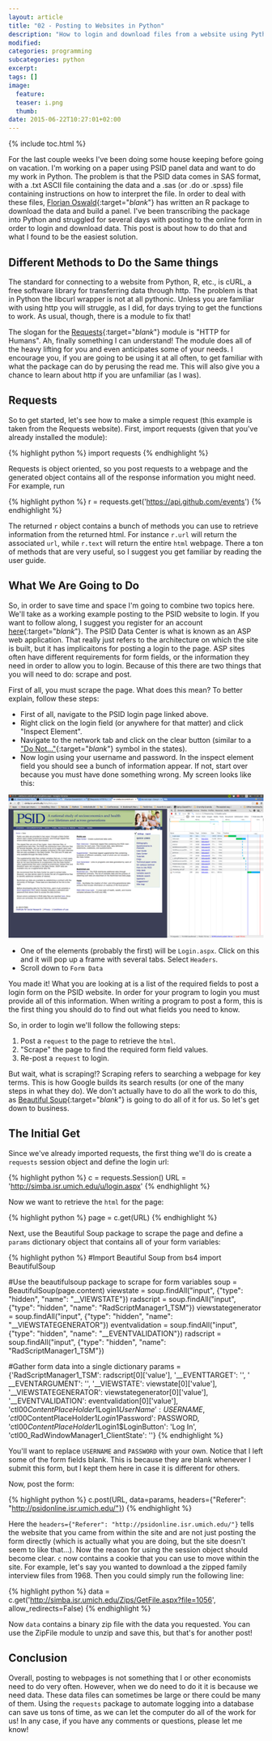 ```yaml
---
layout: article
title: "02 - Posting to Websites in Python"
description: "How to login and download files from a website using Python.  This post covers using the requests module to open a session, Beautiful Soup to scrape for form variables, and then how to post a form and download a file."
modified:
categories: programming
subcategories: python
excerpt:
tags: []
image:
  feature:
  teaser: i.png
  thumb:
date: 2015-06-22T10:27:01+02:00
---
```

{% include toc.html %}

For the last couple weeks I've been doing some house keeping before going on vacation.  I'm working on a paper using PSID panel data and want to do my work in Python.  The problem is that the PSID data comes in SAS format, with a .txt ASCII file containing the data and a .sas (or .do or .spss) file containing instructions on how to interpret the file.  In order to deal with these files, [Florian Oswald](https://floswald.github.io/){:target="_blank_"} has written an R package to download the data and build a panel.  I've been transcribing the package into Python and struggled for several days with posting to the online form in order to login and download data.  This post is about how to do that and what I found to be the easiest solution.

Different Methods to Do the Same things
---------------------------------------
The standard for connecting to a website from Python, R, etc., is cURL, a free software library for transferring data through http.  The problem is that in Python the libcurl wrapper is not at all pythonic.  Unless you are familiar with using http you will struggle, as I did, for days trying to get the functions to work.  As usual, though, there is a module to fix that!

The slogan for the [Requests](http://docs.python-requests.org/en/latest/){:target="_blank_"} module is "HTTP for Humans".  Ah, finally something I can understand!  The module does all of the heavy lifting for you and even anticipates some of your needs.  I encourage you, if you are going to be using it at all often, to get familiar with what the package can do by perusing the read me.  This will also give you a chance to learn about http if you are unfamiliar (as I was).

Requests
---------
So to get started, let's see how to make a simple request (this example is taken from the Requests website).  First, import requests (given that you've already installed the module):

{% highlight python %}
import requests
{% endhighlight %}

Requests is object oriented, so you post requests to a webpage and the generated object contains all of the response information you might need.  For example, run

{% highlight python %}
r = requests.get('https://api.github.com/events')
{% endhighlight %}

The returned `r` object contains a bunch of methods you can use to retrieve information from the returned html.  For instance `r.url` will return the associated `url`, while `r.text` will return the entire `html` webpage.  There a ton of methods that are very useful, so I suggest you get familiar by reading the user guide.

What We Are Going to Do
-------------
So, in order to save time and space I'm going to combine two topics here.  We'll take as a working example posting to the PSID website to login.  If you want to follow along, I suggest you register for an account [here](http://simba.isr.umich.edu/U/Login.aspx){:target="_blank_"}.  The PSID Data Center is what is known as an ASP web application.  That really just refers to the architecture on which the site is built, but it has implicaitons for posting a login to the page.  ASP sites often have different requirements for form fields, or the information they need in order to allow you to login.  Because of this there are two things that you will need to do: scrape and post.

First of all, you must scrape the page.  What does this mean?  To better explain, follow these steps:

* First of all, navigate to the PSID login page linked above.
* Right click on the login field (or anywhere for that matter) and click "Inspect Element".
* Navigate to the network tab and click on the clear button (similar to a ["Do Not..."](https://www.google.fr/webhp?sourceid=chrome-instant&ion=1&espv=2&ie=UTF-8#q=do%20not%20sign){:target="_blank_"} symbol in the states).
* Now login using your username and password.  In the inspect element field you should see a bunch of information appear.  If not, start over because you must have done something wrong.  My screen looks like this:

![Screen](/images/post_screen.png)

* One of the elements (probably the first) will be `Login.aspx`.  Click on this and it will pop up a frame with several tabs.  Select `Headers`.
* Scroll down to `Form Data`

You made it!  What you are looking at is a list of the required fields to post a login form on the PSID website.  In order for your program to login you must provide all of this information.  When writing a program to post a form, this is the first thing you should do to find out what fields you need to know.

So, in order to login we'll follow the following steps:

1. Post a `request` to the page to retrieve the `html`.
2. "Scrape" the page to find the required form field values.
3. Re-post a `request` to login.

But wait, what is scraping!?  Scraping refers to searching a webpage for key terms.  This is how Google builds its search results (or one of the many steps in what they do).  We don't actually have to do all the work to do this, as [Beautiful Soup](http://www.crummy.com/software/BeautifulSoup/){:target="_blank_"} is going to do all of it for us.  So let's get down to business.

The Initial Get
---------------
Since we've already imported requests, the first thing we'll do is create a `requests` session object and define the login url:

{% highlight python %}
c = requests.Session()
URL = 'http://simba.isr.umich.edu/u/login.aspx'
{% endhighlight %}

Now we want to retrieve the `html` for the page:

{% highlight python %}
page = c.get(URL)
{% endhighlight %}

Next, use the Beautiful Soup package to scrape the page and define a `params` dictionary object that contains all of your form variables:

{% highlight python %}
#Import Beautiful Soup
from bs4 import BeautifulSoup

#Use the beautifulsoup package to scrape for form variables
soup = BeautifulSoup(page.content)
viewstate = soup.findAll("input", {"type": "hidden",
                         "name": "__VIEWSTATE"})
radscript = soup.findAll("input", {"type": "hidden",
                         "name": "RadScriptManager1_TSM"})
viewstategenerator = soup.findAll("input", {"type": "hidden",
                                  "name": "__VIEWSTATEGENERATOR"})
eventvalidation = soup.findAll("input", {"type": "hidden",
                               "name": "__EVENTVALIDATION"})
radscript = soup.findAll("input", {"type": "hidden", "name":
                         "RadScriptManager1_TSM"})

#Gather form data into a single dictionary
params = {'RadScriptManager1_TSM': radscript[0]['value'],
          '__EVENTTARGET': '',
          ' __EVENTARGUMENT': '',
          '__VIEWSTATE': viewstate[0]['value'],
          '__VIEWSTATEGENERATOR': viewstategenerator[0]['value'],
          '__EVENTVALIDATION': eventvalidation[0]['value'],
          'ctl00$ContentPlaceHolder1$Login1$UserName': USERNAME,
          'ctl00$ContentPlaceHolder1$Login1$Password': PASSWORD,
          'ctl00$ContentPlaceHolder1$Login1$LoginButton': 'Log In',
          'ctl00_RadWindowManager1_ClientState': ''}
{% endhighlight %}

You'll want to replace `USERNAME` and `PASSWORD` with your own.  Notice that I left some of the form fields blank.  This is because they are blank whenever I submit this form, but I kept them here in case it is different for others.

Now, post the form:

{% highlight python %}
c.post(URL, data=params, headers={"Referer": "http://psidonline.isr.umich.edu/"})
{% endhighlight %}

Here the `headers={"Referer": "http://psidonline.isr.umich.edu/"}` tells the website that you came from within the site and are not just posting the form directly (which is actually what you are doing, but the site doesn't seem to like that...).  Now the reason for using the session object should become clear.  `c` now contains a cookie that you can use to move within the site.  For example, let's say you wanted to download a the zipped family interview files from 1968.  Then you could simply run the following line:

{% highlight python %}
data = c.get('http://simba.isr.umich.edu/Zips/GetFile.aspx?file=1056',
             allow_redirects=False)
{% endhighlight %}

Now `data` contains a binary zip file with the data you requested.  You can use the ZipFile module to unzip and save this, but that's for another post!

Conclusion
----------
Overall, posting to webpages is not something that I or other economists need to do very often.  However, when we do need to do it it is because we need data.  These data files can sometimes be large or there could be many of them.  Using the `requests` package to automate logging into a database can save us tons of time, as we can let the computer do all of the work for us!  In any case, if you have any comments or questions, please let me know!
